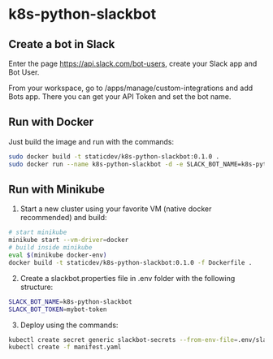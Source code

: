 # k8s-python-slackbot

## Create a bot in Slack

Enter the page https://api.slack.com/bot-users, create your Slack app and Bot User.

From your workspace, go to /apps/manage/custom-integrations and add Bots app. There you can get your API Token and set the bot name.

## Run with Docker

Just build the image and run with the commands:

```sh
sudo docker build -t staticdev/k8s-python-slackbot:0.1.0 .
sudo docker run --name k8s-python-slackbot -d -e SLACK_BOT_NAME=k8s-python-slackbot -e SLACK_BOT_TOKEN=mybot-token staticdev/k8s-python-slackbot:0.1.0
```

## Run with Minikube

1. Start a new cluster using your favorite VM (native docker recommended) and build:

```sh
# start minikube
minikube start --vm-driver=docker
# build inside minikube
eval $(minikube docker-env)
docker build -t staticdev/k8s-python-slackbot:0.1.0 -f Dockerfile .
```

2. Create a slackbot.properties file in .env folder with the following structure:

```sh
SLACK_BOT_NAME=k8s-python-slackbot
SLACK_BOT_TOKEN=mybot-token
```

3. Deploy using the commands:

```sh
kubectl create secret generic slackbot-secrets --from-env-file=.env/slackbot.properties
kubectl create -f manifest.yaml
```
